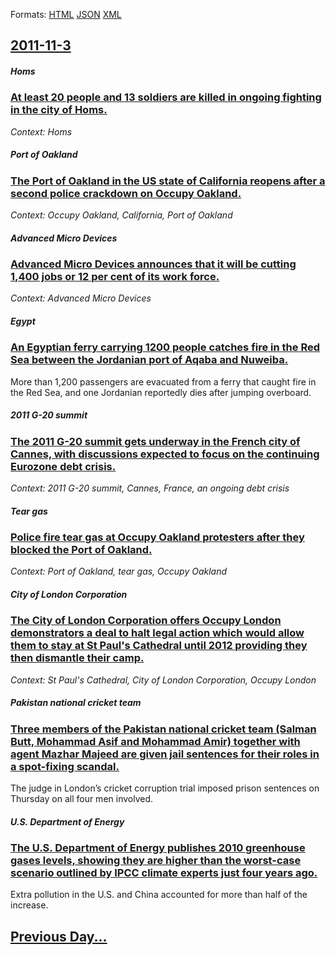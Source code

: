 
Formats: [HTML](2011/11/3/index.html)  [JSON](2011/11/3/index.json)  [XML](2011/11/3/index.xml)  

## [2011-11-3](/news/2011/11/3/index.md)

##### Homs
### [At least 20 people and 13 soldiers are killed in ongoing fighting in the city of Homs. ](/news/2011/11/3/at-least-20-people-and-13-soldiers-are-killed-in-ongoing-fighting-in-the-city-of-homs.md)
_Context: Homs_

##### Port of Oakland
### [The Port of Oakland in the US state of California reopens after a second police crackdown on Occupy Oakland. ](/news/2011/11/3/the-port-of-oakland-in-the-us-state-of-california-reopens-after-a-second-police-crackdown-on-occupy-oakland.md)
_Context: Occupy Oakland, California, Port of Oakland_

##### Advanced Micro Devices
### [Advanced Micro Devices announces that it will be cutting 1,400 jobs or 12 per cent of its work force. ](/news/2011/11/3/advanced-micro-devices-announces-that-it-will-be-cutting-1-400-jobs-or-12-per-cent-of-its-work-force.md)
_Context: Advanced Micro Devices_

##### Egypt
### [An Egyptian ferry carrying 1200 people catches fire in the Red Sea between the Jordanian port of Aqaba and Nuweiba. ](/news/2011/11/3/an-egyptian-ferry-carrying-1200-people-catches-fire-in-the-red-sea-between-the-jordanian-port-of-aqaba-and-nuweiba.md)
More than 1,200 passengers are evacuated from a ferry that caught fire in the Red Sea, and one Jordanian reportedly dies after jumping overboard.

##### 2011 G-20 summit
### [The 2011 G-20 summit gets underway in the French city of Cannes, with discussions expected to focus on the continuing Eurozone debt crisis. ](/news/2011/11/3/the-2011-g-20-summit-gets-underway-in-the-french-city-of-cannes-with-discussions-expected-to-focus-on-the-continuing-eurozone-debt-crisis.md)
_Context: 2011 G-20 summit, Cannes, France, an ongoing debt crisis_

##### Tear gas
### [Police fire tear gas at Occupy Oakland protesters after they blocked the Port of Oakland. ](/news/2011/11/3/police-fire-tear-gas-at-occupy-oakland-protesters-after-they-blocked-the-port-of-oakland.md)
_Context: Port of Oakland, tear gas, Occupy Oakland_

##### City of London Corporation
### [The City of London Corporation offers Occupy London demonstrators a deal to halt legal action which would allow them to stay at St Paul's Cathedral until 2012 providing they then dismantle their camp. ](/news/2011/11/3/the-city-of-london-corporation-offers-occupy-london-demonstrators-a-deal-to-halt-legal-action-which-would-allow-them-to-stay-at-st-paul-s-ca.md)
_Context: St Paul's Cathedral, City of London Corporation, Occupy London_

##### Pakistan national cricket team
### [Three members of the Pakistan national cricket team (Salman Butt, Mohammad Asif and Mohammad Amir) together with agent Mazhar Majeed are given jail sentences for their roles in a spot-fixing scandal. ](/news/2011/11/3/three-members-of-the-pakistan-national-cricket-team-salman-butt-mohammad-asif-and-mohammad-amir-together-with-agent-mazhar-majeed-are-giv.md)
The judge in London’s cricket corruption trial imposed prison sentences on Thursday on all four men involved.

##### U.S. Department of Energy
### [The U.S. Department of Energy publishes 2010 greenhouse gases levels, showing they are higher than the worst-case scenario outlined by IPCC climate experts just four years ago. ](/news/2011/11/3/the-u-s-department-of-energy-publishes-2010-greenhouse-gases-levels-showing-they-are-higher-than-the-worst-case-scenario-outlined-by-ipcc.md)
Extra pollution in the U.S. and China accounted for more than half of the increase.

## [Previous Day...](/news/2011/11/2/index.md)


